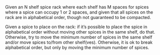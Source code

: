 Given an N shelf spice rack where each shelf has M spaces for spices where a spice can occupy 1 or 2 spaces, and given that all spices on the rack are in alphabetical order, though not guaranteed to be compacted. 

Given a spice to place on the rack: if it’s possible to place the spice in alphabetical order without moving other spices in the same shelf, do that. Otherwise, try to move the minimum number of spices in the same shelf and/or move spices to/from other shelf(ves). Otherwise, it is ok to break alphabetical order, but only by moving the minimum number of spices.